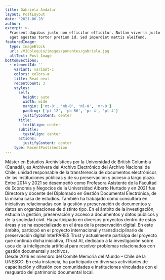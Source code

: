 ```yaml
---
title: Gabriela Andatur
layout: PostLayout
date: '2021-06-28'
author: 
excerpt: >-
  Praesent dapibus justo non efficitur efficitur. Nullam viverra justo arcu,
  eget egestas tortor pretium id. Sed imperdiet mattis eleifend.
featuredImage:
  type: ImageBlock
  url: /VIColoquio/images/ponentes/gabriela.jpg
  altText: Post Image
bottomSections:
  - elementId: ''
    variant: variant-c
    colors: colors-a
    title: Read next
    recentCount: 3
    styles:
      self:
        height: auto
        width: wide
        margin: ['mt-0', 'mb-0', 'ml-0', 'mr-0']
        padding: ['pt-12', 'pb-56', 'pr-4', 'pl-4']
        justifyContent: center
      title:
        textAlign: center
      subtitle:
        textAlign: center
      actions:
        justifyContent: center
    type: RecentPostsSection
---
```


Máster en Estudios Archivísticos por la Universidad de British Columbia (Canadá), es Archivera del Archivo Electrónico del Archivo Nacional de Chile, unidad responsable de la transferencia de documentos electrónicos de las instituciones públicas y de su preservación y acceso a largo plazo.
Entre 2014 y 2021 se desempeñó como Profesora Asistente de la Facultad de Economía y Negocios de la Universidad Alberto Hurtado y en 2021 fue Directora y docente del Diplomado en Gestión Documental Electrónica, de la misma casa de estudios. También ha trabajado como consultora en iniciativas relacionadas con la gestión y preservación de documentos y datos en organizaciones de distinto tipo.
En el ámbito de la investigación, estudia la gestión, preservación y acceso a documentos y datos públicos y de la sociedad civil. Ha participado en diversos proyectos dentro de estas áreas y se ha especializado en el área de la preservación digital. En este ámbito, participó en el proyecto internacional y transdisciplinario de preservación digital InterPARES Trust y actualmente participa del proyecto que continúa dicha iniciativa, ITrust AI, dedicado a la investigación sobre usos de la inteligencia artificial para resolver problemas relacionados con gestión documental y archivos.    
Desde 2016 es miembro del Comité Memoria del Mundo – Chile de la UNESCO. En esta instancia, ha participado en diversas actividades de capacitación y difusión con comunidades e instituciones vinculadas con el resguardo del patrimonio documental local.